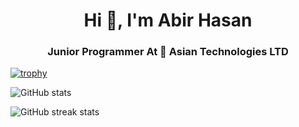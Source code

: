 <h1 align="center">Hi 👋, I'm Abir Hasan</h1>
<h3 align="center">Junior Programmer At 🏨 Asian Technologies LTD</h3>







[![trophy](https://github-profile-trophy.vercel.app/?username=m-abirhasan23)](https://github.com/ryo-ma/github-profile-trophy)

![GitHub stats](https://github-readme-stats.vercel.app/api?username=m-abirhasan23&show_icons=true&count_private=true)





![GitHub streak stats](https://github-readme-streak-stats.herokuapp.com/?user=m-abirhasan23)


